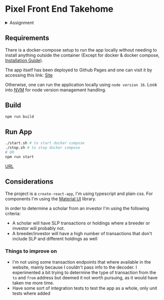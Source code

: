 # Pixel Front End Takehome

<details>
  <summary>Assignment</summary>
As players interact with different games and metaverses, they leave a history of events that define who they are. Every single action might not say much, but the collection of them represents an entity's identity and reputation.

For this take-home, we want you to build a little piece of the platform that will help participants show who they are. We want you to build a web app that takes a Ronin address as input and  shows the set of relevant transactions for that account in the Axie ecosystem, as well as any aggregates that you deem informative. Here are some examples that are not meant to be exhaustive but just give you an idea: claimed SLP on a given period, the scholar's Axies, type of account.

For instance, this the address corresponding to a scholar: `ronin:4d51e82c92c5e89176f006d8425330aa5ff3a4c4`. Among others, it has several Claim SLP actions, only some of which will have a relevant amount (most of them are 0). Here's the address of an account that is likely an investor/breeder (can we infer that in an automated fashion?): `ronin:2b9fd5ebc7a6ce8539e2aec96774544b8d559732`.

Here's the link to the Ronin explorer: https://explorer.roninchain.com. Note that there is no documentation for the endpoints of this API. Go ahead and dig into the network console to find the relevant ones for this assigment. If you are stuck and cannot figure them out, please ping us so we can provide you with them.

Deliverable:
- Please fork this repo and push your solution.
- Runnable code + appropriate testing + documentation.

Evaluation Criteria:

We should be able to execute your solution without much hassle, and the app should be intuitive to use. We will evaluate your code based on clarity, performance, and maintainability. Make sure to include relevant tests and documentation.

Let us know if you have any questions. Happy coding!

</details>

## Requirements

There is a docker-compose setup to run the app locally without needing to install anything outside the container (Except for docker & docker compose, [Installation Guide](https://docs.docker.com/compose/install/)).

The app itself has been deployed to Github Pages and one can visit it by accessing this link: [Site](https://sebiglesias.github.io/takehome-front)

Otherwise, one can run the application locally using `node version 16`. Look into [NVM](https://github.com/nvm-sh/nvm) for node version management handling.

## Build

```bash
npm run build
```

## Run App

```bash
./start.sh # to start docker compose
./stop.sh # to stop docker compose
# OR
npm run start
```
[URL](http://localhost:3000)
## Considerations

The project is a `create-react-app`, I'm using typescript and plain css. For components I'm using the [Material UI](https://mui.com/) library.

In order to determine a scholar from an investor I'm using the following criteria:

- A scholar will have SLP transactions or holdings where a breeder or investor will probably not.
- A breeder/investor will have a high number of transactions that don't include SLP and different holdings as well

### Things to improve on

- I'm not using some transaction endpoints that where available in the website, mainly because I couldn't pass info to the decoder. I experimented a bit trying to determine the type of transaction from the `to` and `from` address but deemed it not worth pursuing, as it would have taken me more time.
- Have some sort of integration tests to test the app as a whole, only unit tests where added

